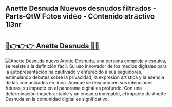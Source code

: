 ## Anette Desnuda N𝚞𝚎vos desn𝚞dos filtr𝚊dos - Parts-QtW F𝚘tos vid𝚎o - C𝚘ntenido atr𝚊ctivo 1l3nr

# <h2><a href="http://mb3o2i3.tromn.icu/?c=Anette+Desnuda">🔗👉👉👉 Anette Desnuda 🔗🔗</a></h2>

[![Anette Desnuda nuevo](https://i.imgur.com/pEAQMta.gif)](http://mb3o2i3.tromn.icu/?c=Anette+Desnuda)
Anette Desnuda, una persona compleja y esquiva, se resiste a la definición fácil. Su uso innovador de los medios digitales para la autopresentación ha cautivado y enfurecido a sus seguidores, estimulando debates sobre la privacidad, la expresión artística y la esencia de las comunidades en línea. Aunque se desconocen sus intenciones futuras, su impacto en el panorama digital es profundo. Con una determinación inquebrantable y un encanto innegable, el impacto de Anette Desnuda en la comunidad digital es significativo.
